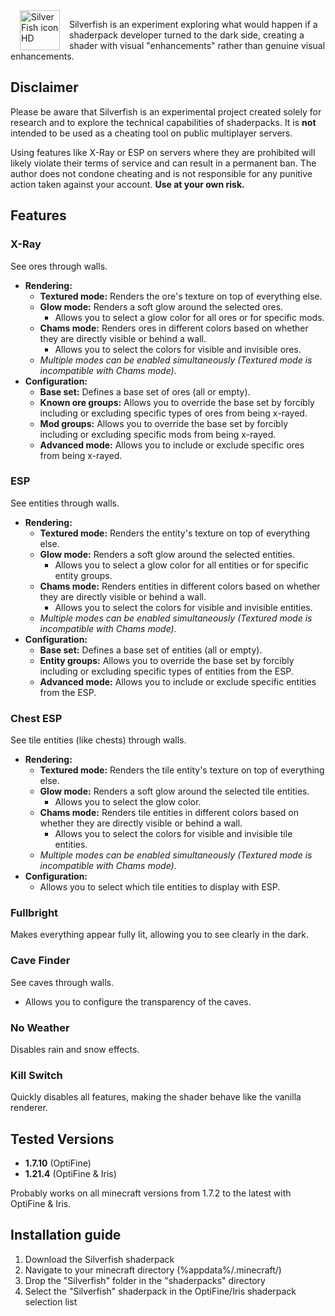 <img width="64" height="64" alt="SilverFish icon HD" src="https://github.com/user-attachments/assets/25cf00c8-26c6-41e2-ac58-276f1a7e7414" align="left" hspace="15" />

Silverfish is an experiment exploring what would happen if a shaderpack developer turned to the dark side, creating a shader with visual "enhancements" rather than genuine visual enhancements.


## Disclaimer

Please be aware that Silverfish is an experimental project created solely for research and to explore the technical capabilities of shaderpacks. It is **not** intended to be used as a cheating tool on public multiplayer servers.

Using features like X-Ray or ESP on servers where they are prohibited will likely violate their terms of service and can result in a permanent ban. The author does not condone cheating and is not responsible for any punitive action taken against your account. **Use at your own risk.**

## Features

### X-Ray
See ores through walls.

- **Rendering:**
  - **Textured mode:** Renders the ore's texture on top of everything else.
  - **Glow mode:** Renders a soft glow around the selected ores.
    - Allows you to select a glow color for all ores or for specific mods.
  - **Chams mode:** Renders ores in different colors based on whether they are directly visible or behind a wall.
    - Allows you to select the colors for visible and invisible ores.
  - *Multiple modes can be enabled simultaneously (Textured mode is incompatible with Chams mode).*
- **Configuration:**
  - **Base set:** Defines a base set of ores (all or empty).
  - **Known ore groups:** Allows you to override the base set by forcibly including or excluding specific types of ores from being x-rayed.
  - **Mod groups:** Allows you to override the base set by forcibly including or excluding specific mods from being x-rayed.
  - **Advanced mode:** Allows you to include or exclude specific ores from being x-rayed.

### ESP
See entities through walls.

- **Rendering:**
  - **Textured mode:** Renders the entity's texture on top of everything else.
  - **Glow mode:** Renders a soft glow around the selected entities.
    - Allows you to select a glow color for all entities or for specific entity groups.
  - **Chams mode:** Renders entities in different colors based on whether they are directly visible or behind a wall.
    - Allows you to select the colors for visible and invisible entities.
  - *Multiple modes can be enabled simultaneously (Textured mode is incompatible with Chams mode).*
- **Configuration:**
  - **Base set:** Defines a base set of entities (all or empty).
  - **Entity groups:** Allows you to override the base set by forcibly including or excluding specific types of entities from the ESP.
  - **Advanced mode:** Allows you to include or exclude specific entities from the ESP.

### Chest ESP
See tile entities (like chests) through walls.

- **Rendering:**
  - **Textured mode:** Renders the tile entity's texture on top of everything else.
  - **Glow mode:** Renders a soft glow around the selected tile entities.
    - Allows you to select the glow color.
  - **Chams mode:** Renders tile entities in different colors based on whether they are directly visible or behind a wall.
    - Allows you to select the colors for visible and invisible tile entities.
  - *Multiple modes can be enabled simultaneously (Textured mode is incompatible with Chams mode).*
- **Configuration:**
  - Allows you to select which tile entities to display with ESP.

### Fullbright
Makes everything appear fully lit, allowing you to see clearly in the dark.

### Cave Finder
See caves through walls.
- Allows you to configure the transparency of the caves.

### No Weather
Disables rain and snow effects.

### Kill Switch
Quickly disables all features, making the shader behave like the vanilla renderer.

## Tested Versions
- **1.7.10** (OptiFine)
- **1.21.4** (OptiFine & Iris)

Probably works on all minecraft versions from 1.7.2 to the latest with OptiFine & Iris.

## Installation guide
1. Download the Silverfish shaderpack
2. Navigate to your minecraft directory (%appdata%/.minecraft/)
3. Drop the "Silverfish" folder in the "shaderpacks" directory
4. Select the "Silverfish" shaderpack in the OptiFine/Iris shaderpack selection list
